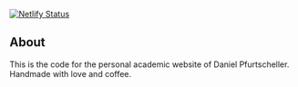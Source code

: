 [![Netlify Status](https://api.netlify.com/api/v1/badges/3869ceb7-8ee4-4baf-a4b4-19e73070abbf/deploy-status)](https://app.netlify.com/sites/wonderful-dijkstra-5264cf/deploys)

## About

This is the code for the personal academic website of Daniel Pfurtscheller. Handmade with love and coffee.
